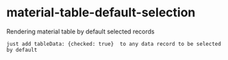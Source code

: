 # material-table-default-selection
Rendering material table by default selected records 

```
just add tableData: {checked: true}  to any data record to be selected by default
```
